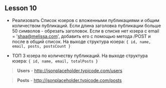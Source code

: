 ## Lesson 10

- Реализовать Список юзеров с вложенными публикациями и общим количеством публикаций. Если длина заголовка публикации больше 50 символов - обрезать заголовок. Если в списке нет юзера с email = 'shaa@melissa.com', добавить его с помощью метода /POST и после в общий список. На выходе структура юзера: `{ id, name, email, posts, postsCount }`

- ТОП 3 юзера по количеству публикаций. На выходе структура юзера:
`{ id, name, email, totalPosts }`

>  **Users** - http://jsonplaceholder.typicode.com/users

>  **Posts** - http://jsonplaceholder.typicode.com/posts
